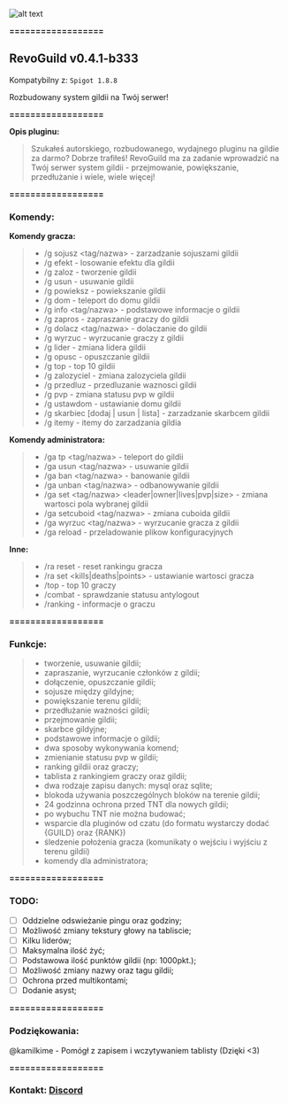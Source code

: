 ![alt text](https://i.imgur.com/Xm7O8P5.png "revoGuild")

**==================**

## RevoGuild v0.4.1-b333

Kompatybilny z: `Spigot 1.8.8`

Rozbudowany system gildii na Twój serwer!

**==================**

**Opis pluginu:**

> Szukałeś autorskiego, rozbudowanego, wydajnego pluginu na gildie za darmo? Dobrze trafiłeś! RevoGuild ma za zadanie wprowadzić na Twój serwer system gildii - przejmowanie, powiększanie, przedłużanie i wiele, wiele więcej!

**==================**

### Komendy:

**Komendy gracza:**
> * /g sojusz <tag/nazwa> - zarzadzanie sojuszami gildii
> * /g efekt - losowanie efektu dla gildii
> * /g zaloz <tag> <nazwa> - tworzenie gildii
> * /g usun - usuwanie gildii
> * /g powieksz - powiekszanie gildii
> * /g dom - teleport do domu gildii
> * /g info <tag/nazwa> - podstawowe informacje o gildii
> * /g zapros <gracz> - zapraszanie graczy do gildii
> * /g dolacz <tag/nazwa> - dolaczanie do gildii
> * /g wyrzuc <gracz> - wyrzucanie graczy z gildii
> * /g lider <gracz> - zmiana lidera gildii
> * /g opusc - opuszczanie gildii
> * /g top - top 10 gildii
> * /g zalozyciel <gracz> - zmiana zalozyciela gildii
> * /g przedluz - przedluzanie waznosci gildii
> * /g pvp - zmiana statusu pvp w gildii
> * /g ustawdom - ustawianie domu gildii
> * /g skarbiec [dodaj <gracz> | usun <gracz> | lista] - zarzadzanie skarbcem gildii
> * /g itemy - itemy do zarzadzania gildia

**Komendy administratora:**
> * /ga tp <tag/nazwa> - teleport do gildii
> * /ga usun <tag/nazwa> - usuwanie gildii
> * /ga ban <tag/nazwa> <czas> <powod> - banowanie gildii
> * /ga unban <tag/nazwa> - odbanowywanie gildii
> * /ga set <tag/nazwa> <leader|owner|lives|pvp|size> <wartosc> - zmiana wartosci pola wybranej gildii
> * /ga setcuboid <tag/nazwa> - zmiana cuboida gildii
> * /ga wyrzuc <tag/nazwa> <gracz> - wyrzucanie gracza z gildii
> * /ga reload - przeladowanie plikow konfiguracyjnych

**Inne:**
> * /ra reset <gracz> - reset rankingu gracza
> * /ra set <gracz> <kills|deaths|points> <warotsc> - ustawianie wartosci gracza
> * /top - top 10 graczy
> * /combat - sprawdzanie statusu antylogout
> * /ranking - informacje o graczu

**==================**

### Funkcje:
> * tworzenie, usuwanie gildii;
> * zapraszanie, wyrzucanie członków z gildii;
> * dołączenie, opuszczanie gildii;
> * sojusze między gildyjne;
> * powiększanie terenu gildii;
> * przedłużanie ważności gildii;
> * przejmowanie gildii;
> * skarbce gildyjne;
> * podstawowe informacje o gildii;
> * dwa sposoby wykonywania komend;
> * zmienianie statusu pvp w gildii;
> * ranking gildii oraz graczy;
> * tablista z rankingiem graczy oraz gildii;
> * dwa rodzaje zapisu danych: mysql oraz sqlite;
> * blokoda używania poszczególnych bloków na terenie gildii;
> * 24 godzinna ochrona przed TNT dla nowych gildii;
> * po wybuchu TNT nie można budować;
> * wsparcie dla pluginów od czatu (do formatu wystarczy dodać {GUILD} oraz {RANK})
> * śledzenie położenia gracza (komunikaty o wejściu i wyjściu z terenu gildii)
> * komendy dla administratora;
 
 **==================**
 
 ### TODO:
 - [ ] Oddzielne odswieżanie pingu oraz godziny;
 - [ ] Możliwość zmiany tekstury głowy na tabliscie;
 - [ ] Kilku liderów;
 - [ ] Maksymalna ilość żyć;
 - [ ] Podstawowa ilość punktów gildii (np: 1000pkt.);
 - [ ] Możliwość zmiany nazwy oraz tagu gildii;
 - [ ] Ochrona przed multikontami;
 - [ ] Dodanie asyst;
 
  **==================**
  
 ### Podziękowania:
 @kamilkime - Pomógł z zapisem i wczytywaniem tablisty (Dzięki <3)
 
  **==================**
  
 ### Kontakt: [Discord](https://discord.gg/r8JzXVd)